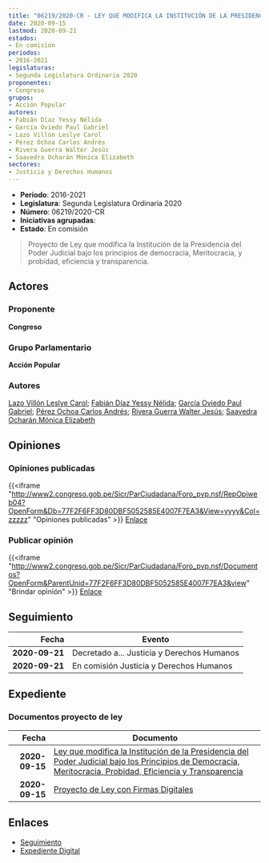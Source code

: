 ```yaml
---
title: "06219/2020-CR - LEY QUE MODIFICA LA INSTITUCIÓN DE LA PRESIDENCIA DEL PODER JUDICIAL BAJO LOS PRINCIPIOS DE DEMOCRACIA, MERITOCRACIA, PROBIDAD, EFICIENCIA Y TRANSPARENCIA"
date: 2020-09-15
lastmod: 2020-09-21
estados:
- En comisión
periodos:
- 2016-2021
legislaturas:
- Segunda Legislatura Ordinaria 2020
proponentes:
- Congreso
grupos:
- Acción Popular
autores:
- Fabián Díaz Yessy Nélida
- García Oviedo Paul Gabriel
- Lazo Villón Leslye Carol
- Pérez Ochoa Carlos Andrés
- Rivera Guerra Walter Jesús
- Saavedra Ocharán Mónica Elizabeth
sectores:
- Justicia y Derechos Humanos
---
```

- **Periodo**: 2016-2021
- **Legislatura**: Segunda Legislatura Ordinaria 2020
- **Número**: 06219/2020-CR
- **Iniciativas agrupadas**: 
- **Estado**: En comisión

> Proyecto de Ley que modifica la Institución de la Presidencia del Poder Judicial bajo los principios de democracia, Meritocracia, y probidad, eficiencia y transparencia.


## Actores

### Proponente

**Congreso**

### Grupo Parlamentario

**Acción Popular**

### Autores

[Lazo Villón Leslye Carol](mailto:mailto:llazo@congreso.gob.pe); [Fabián Díaz Yessy Nélida](mailto:mailto:yfabian@congreso.gob.pe); [García Oviedo Paul Gabriel](mailto:mailto:pgarcia@congreso.gob.pe); [Pérez Ochoa Carlos Andrés](mailto:mailto:cperezo@congreso.gob.pe); [Rivera Guerra Walter Jesús](mailto:mailto:wriverag@congreso.gob.pe); [Saavedra Ocharán Mónica Elizabeth](mailto:mailto:msaavedra@congreso.gob.pe)

## Opiniones

### Opiniones publicadas

{{<iframe "http://www2.congreso.gob.pe/Sicr/ParCiudadana/Foro_pvp.nsf/RepOpiweb04?OpenForm&Db=77F2F6FF3D80DBF5052585E4007F7EA3&View=yyyy&Col=zzzzz" "Opiniones publicadas" >}}
[Enlace](http://www2.congreso.gob.pe/Sicr/ParCiudadana/Foro_pvp.nsf/RepOpiweb04?OpenForm&Db=77F2F6FF3D80DBF5052585E4007F7EA3&View=yyyy&Col=zzzzz)

### Publicar opinión

{{<iframe "http://www2.congreso.gob.pe/Sicr/ParCiudadana/Foro_pvp.nsf/Documentos?OpenForm&ParentUnid=77F2F6FF3D80DBF5052585E4007F7EA3&view" "Brindar opinión" >}}
[Enlace](http://www2.congreso.gob.pe/Sicr/ParCiudadana/Foro_pvp.nsf/Documentos?OpenForm&ParentUnid=77F2F6FF3D80DBF5052585E4007F7EA3&view)


## Seguimiento

| Fecha | Evento |
|------:|--------|
| **2020-09-21** | Decretado a... Justicia y Derechos Humanos |
| **2020-09-21** | En comisión Justicia y Derechos Humanos |

## Expediente

### Documentos proyecto de ley

| Fecha | Documento |
|------:|-----------|
| **2020-09-15** | [Ley que modifica la Institución de la Presidencia del Poder Judicial bajo los Principios de Democracia, Meritocracia, Probidad, Eficiencia y Transparencia](http://www.leyes.congreso.gob.pe/Documentos/2016_2021/Proyectos_de_Ley_y_de_Resoluciones_Legislativas/PL06219-20200915.pdf) |
| **2020-09-15** | [Proyecto de Ley con Firmas Digitales](http://www.leyes.congreso.gob.pe/Documentos/2016_2021/Proyectos_de_Ley_y_de_Resoluciones_Legislativas/Proyectos_Firmas_digitales/PL06219.pdf) |

## Enlaces

- [Seguimiento](http://www2.congreso.gob.pe/Sicr/TraDocEstProc/CLProLey2016.nsf/f7fff46988ca05b1052578e100829cc7/13620ff5803f654f052585e5000350d8?OpenDocument)
- [Expediente Digital](http://www2.congreso.gob.pe/Sicr/TraDocEstProc/Expvirt_2011.nsf/visbusqptramdoc1621/06219?opendocument)

